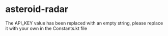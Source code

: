 # asteroid-radar

The API_KEY value has been replaced with an empty string, please replace it with your own in the Constants.kt file